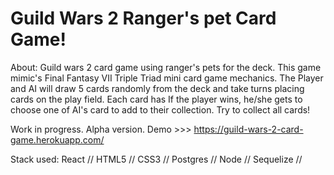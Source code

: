 # Guild Wars 2 Ranger's pet Card Game!

About:
  Guild wars 2 card game using ranger's pets for the deck. This game mimic's Final Fantasy VII Triple Triad mini card game mechanics.
  The Player and AI will draw 5 cards randomly from the deck and take turns placing cards on the play field. Each card has 
  If the player wins, he/she gets to choose one of AI's card to add to their collection. Try to collect all cards!

Work in progress. Alpha version. Demo >>> https://guild-wars-2-card-game.herokuapp.com/

Stack used:
  React //
  HTML5 //
  CSS3 //
  Postgres //
  Node //
  Sequelize //
